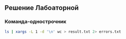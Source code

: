 ## Решение Лабоаторной
### Команда-однострочник

```bash
ls | xargs -L 1 -d '\n' wc > result.txt 2> errors.txt
```

